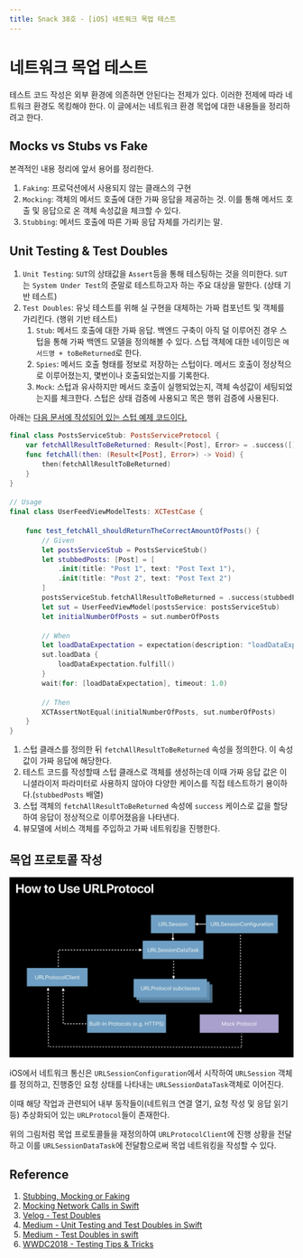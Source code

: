 ```yaml
---
title: Snack 38호 - [iOS] 네트워크 목업 테스트
---
```


# 네트워크 목업 테스트

테스트 코드 작성은 외부 환경에 의존하면 안된다는 전제가 있다. 이러한 전제에 따라 네트워크 환경도 목킹해야 한다. 이 글에서는 네트워크 환경 목업에 대한 내용들을 정리하려고 한다.

## Mocks vs Stubs vs Fake

본격적인 내용 정리에 앞서 용어를 정리한다.

1. `Faking`: 프로덕션에서 사용되지 않는 클래스의 구현
2. `Mocking`: 객체의 메서드 호출에 대한 가짜 응답을 제공하는 것. 이를 통해 메서드 호출 및 응답으로 온 객체 속성값을 체크할 수 있다.
3. `Stubbing`: 메서드 호출에 따른 가짜 응답 자체를 가리키는 말.

## Unit Testing & Test Doubles

1. `Unit Testing`: `SUT`의 상태값을 `Assert`등을 통해 테스팅하는 것을 의미한다. `SUT`는 `System Under Test`의 준말로 테스트하고자 하는 주요 대상을 말한다. (상태 기반 테스트)
2. `Test Doubles`: 유닛 테스트를 위해 실 구현을 대체하는 가짜 컴포넌트 및 객체를 가리킨다. (행위 기반 테스트)
    1. `Stub`: 메서드 호출에 대한 가짜 응답. 백엔드 구축이 아직 덜 이루어진 경우 스텁을 통해 가짜 백엔드 모델을 정의해볼 수 있다. 스텁 객체에 대한 네이밍은 `메서드명 + toBeReturned`로 한다.
    2. `Spies`: 메서드 호출 형태를 정보로 저장하는 스텁이다. 메서드 호출이 정상적으로 이루어졌는지, 몇번이나 호출되었는지를 기록한다.
    3. `Mock`: 스텁과 유사하지만 메서드 호출이 실행되었는지, 객체 속성값이 세팅되었는지를 체크한다. 스텁은 상태 검증에 사용되고 목은 행위 검증에 사용된다.

아래는 [다음 문서에 작성되어 있는 스텁 예제 코드이다.](https://bocato.medium.com/test-doubles-in-swift-68d04884de73)

```swift
final class PostsServiceStub: PostsServiceProtocol {
    var fetchAllResultToBeReturned: Result<[Post], Error> = .success([])
    func fetchAll(then: (Result<[Post], Error>) -> Void) {
        then(fetchAllResultToBeReturned)
    }
}

// Usage
final class UserFeedViewModelTests: XCTestCase {

    func test_fetchAll_shouldReturnTheCorrectAmountOfPosts() {
        // Given
        let postsServiceStub = PostsServiceStub()
        let stubbedPosts: [Post] = [
            .init(title: "Post 1", text: "Post Text 1"),
            .init(title: "Post 2", text: "Post Text 2")
        ]
        postsServiceStub.fetchAllResultToBeReturned = .success(stubbedPosts)
        let sut = UserFeedViewModel(postsService: postsServiceStub)
        let initialNumberOfPosts = sut.numberOfPosts

        // When
        let loadDataExpectation = expectation(description: "loadDataExpectation")
        sut.loadData {
            loadDataExpectation.fulfill()
        }
        wait(for: [loadDataExpectation], timeout: 1.0)

        // Then
        XCTAssertNotEqual(initialNumberOfPosts, sut.numberOfPosts)
    }
}
```

1. 스텁 클래스를 정의한 뒤 `fetchAllResultToBeReturned` 속성을 정의한다. 이 속성값이 가짜 응답에 해당한다.
2. 테스트 코드를 작성할때 스텁 클래스로 객체를 생성하는데 이때 가짜 응답 값은 이니셜라이저 파라미터로 사용하지 않아야 다양한 케이스를 직접 테스트하기 용이하다.(`stubbedPosts` 배열)
3. 스텁 객체의 `fetchAllResultToBeReturned` 속성에 `success` 케이스로 값을 할당하여 응답이 정상적으로 이루어졌음을 나타낸다.
4. 뷰모델에 서비스 객체를 주입하고 가짜 네트워킹을 진행한다.

## 목업 프로토콜 작성

![38-1](../.vuepress/assets/snack/38-1.png)

iOS에서 네트워크 통신은 `URLSessionConfiguration`에서 시작하여 `URLSession` 객체를 정의하고, 진행중인 요청 상태를 나타내는 `URLSessionDataTask`객체로 이어진다.

이때 해당 작업과 관련되어 내부 동작들이(네트워크 연결 열기, 요청 작성 및 응답 읽기 등) 추상화되어 있는 `URLProtocol`들이 존재한다.

위의 그림처럼 목업 프로토콜들을 재정의하여 `URLProtocolClient`에 진행 상황을 전달하고 이를 `URLSessionDataTask`에 전달함으로써 목업 네트워킹을 작성할 수 있다.

## Reference

1. [Stubbing, Mocking or Faking](https://medium.com/swlh/stubbing-mocking-or-faking-5674a07bc3db)
2. [Mocking Network Calls in Swift](https://stevenpcurtis.medium.com/mocking-network-calls-in-swift-ad04b59e79)
3. [Velog - Test Doubles](https://velog.io/@leeyoungwoozz/Test-Doubles)
4. [Medium - Unit Testing and Test Doubles in Swift](https://medium.com/mobil-dev/unit-testing-and-test-doubles-in-swift-5b5e93e68512)
5. [Medium - Test Doubles in swift](https://bocato.medium.com/test-doubles-in-swift-68d04884de73)
6. [WWDC2018 - Testing Tips & Tricks](https://developer.apple.com/videos/play/wwdc2018/417/)
